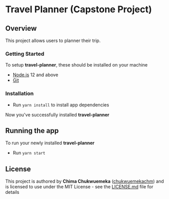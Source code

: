 # Travel Planner (Capstone Project)

## Overview
This project allows users to planner their trip.

### Getting Started
To setup **travel-planner**, these should be installed on your machine

- [Node.js](https://nodejs.org/en/download/current/) 12 and above
- [Git](https://git-scm.com/downloads)


### Installation
- Run ``` yarn install ``` to install app dependencies

Now you've successfully installed **travel-planner**

## Running the app

To run your newly installed **travel-planner**
- Run ``` yarn start ```


## License

This project is authored by **Chima Chukwuemeka** ([chukwuemekachm](https://github.com/chukwuemekachm)) and is licensed to use under the MIT License - see the [LICENSE.md](LICENSE.md) file for details
